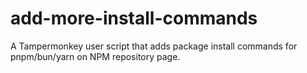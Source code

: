# add-more-install-commands
A Tampermonkey user script that adds package install commands for pnpm/bun/yarn on NPM repository page.
